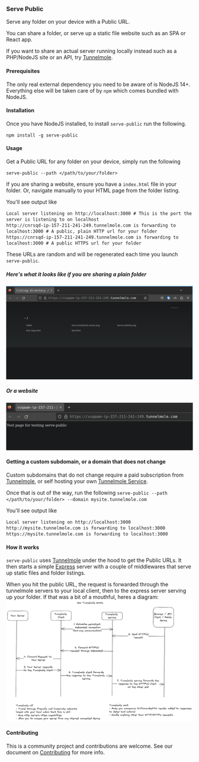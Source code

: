 ### Serve Public
Serve any folder on your device with a Public URL.

You can share a folder, or serve up a static file website such as an SPA or React app.

If you want to share an actual server running locally instead such as a PHP/NodeJS site or an API, try [Tunnelmole](https://github.com/robbie-cahill/tunnelmole-client).


#### Prerequisites
The only real external dependency you need to be aware of is NodeJS 14+. Everything else will be taken care of by `npm` which comes bundled with NodeJS.

#### Installation
Once you have NodeJS installed, to install `serve-public` run the following.
```
npm install -g serve-public
```

#### Usage
Get a Public URL for any folder on your device, simply run the following
```
serve-public --path </path/to/your/folder>
```

If you are sharing a website, ensure you have a `index.html` file in your folder. Or, navigate manually to your HTML page from the folder listing.

You'll see output like
```
Local server listening on http://localhost:3000 # This is the port the server is listening to on localhost
http://cnrsqd-ip-157-211-241-249.tunnelmole.com is forwarding to localhost:3000 # A public, plain HTTP url for your folder
https://cnrsqd-ip-157-211-241-249.tunnelmole.com is forwarding to localhost:3000 # A public HTTPS url for your folder
```

These URLs are random and will be regenerated each time you launch `serve-public`.

##### Here's what it looks like if you are sharing a plain folder
![Sharing a folder](docs/img/serve-folder.png)

##### Or a website
![Sharing a website](docs/img/serve-website.png)

#### Getting a custom subdomain, or a domain that does not change
Custom subdomains that do not change require a paid subscription from [Tunnelmole](https://dashboard.tunnelmole.com?utm_source=servePublicGithub), or self hosting your own [Tunnelmole Service](https://github.com/robbie-cahill/tunnelmole-service/).

Once that is out of the way, run the following
`serve-public --path </path/to/your/folder> --domain mysite.tunnelmole.com`

You'll see output like
```
Local server listening on http://localhost:3000
http://mysite.tunnelmole.com is forwarding to localhost:3000
https://mysite.tunnelmole.com is forwarding to localhost:3000
```

#### How it works
`serve-public` uses [Tunnelmole](https://github.com/robbie-cahill/tunnelmole-client) under the hood to get the Public URLs. It then starts a simple [Express](https://expressjs.com/) server with a couple of middlewares that serve up static files and folder listings.

When you hit the public URL, the request is forwarded through the tunnelmole servers to your local client, then to the express server serving up your folder. If that was a bit of a mouthful, heres a diagram:
![How Tunnelmole Works](docs/img/how-tunnelmole-works.png)


#### Contributing
This is a community project and contributions are welcome. See our document on [Contributing](CONTRIBUTING.md) for more info.